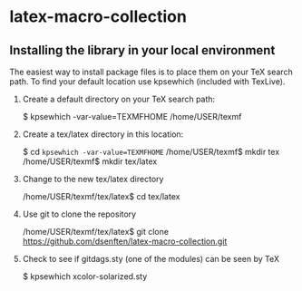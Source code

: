 # latex-macro-collection

## Installing the library in your local environment


The easiest way to install package files is to place them on your TeX search path. To find your default location use kpsewhich (included with TexLive).

1) Create a default directory on your TeX search path:

    $ kpsewhich -var-value=TEXMFHOME
    /home/USER/texmf

2) Create a tex/latex directory in this location:

    $ cd `kpsewhich -var-value=TEXMFHOME`
    /home/USER/texmf$ mkdir tex
    /home/USER/texmf$ mkdir tex/latex

3) Change to the new tex/latex directory

    /home/USER/texmf/tex/latex$ cd tex/latex
	
4) Use git to clone the repository

    /home/USER/texmf/tex/latex$ git clone https://github.com/dsenften/latex-macro-collection.git
	
5) Check to see if gitdags.sty (one of the modules) can be seen by TeX	

    $ kpsewhich xcolor-solarized.sty	
